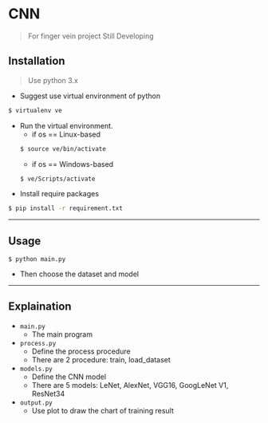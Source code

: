# CNN
> For finger vein project
> Still Developing

## Installation
> Use python 3.x
* Suggest use virtual environment of python
```bash
$ virtualenv ve
```
* Run the virtual environment.
	* if os == Linux-based
	```bash
	$ source ve/bin/activate
	```
	* if os == Windows-based
	```bash
	$ ve/Scripts/activate
	```
* Install require packages
```bash
$ pip install -r requirement.txt
```
---
## Usage
```
$ python main.py
```
* Then choose the dataset and model

---
## Explaination
* `main.py`
	* The main program
* `process.py`
	* Define the process procedure
	* There are 2 procedure: train, load\_dataset
* `models.py`
	* Define the CNN model
	* There are 5 models: LeNet, AlexNet, VGG16, GoogLeNet V1, ResNet34
* `output.py`
	* Use plot to draw the chart of training result
